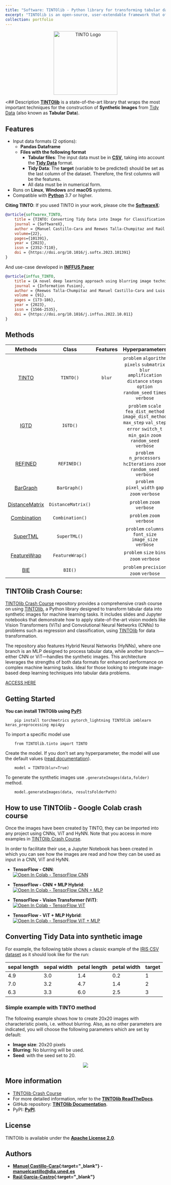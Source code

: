 ```yaml
---
title: "Software: TINTOlib - Python library for transforming tabular data into images with 2-Dimensional Convolutional Neural Networks"
excerpt: "TINTOlib is an open-source, user-extendable framework that offers new opportunities for users to convert tidy data into images through differents algorithmic methods.<br/><img src='/images/tinto-logo.svg' width='150' align='center' />"
collection: portfolio
---
```



<div>
<p align = "center">
<img src="/images/tinto-logo.svg" alt="TINTO Logo" width="200">
</p>
</div>


<## Description
**[TINTOlib](https://tintolib.readthedocs.io/en/latest/)** is a state-of-the-art library that wraps the most important techniques for the construction of **Synthetic Images** from [Tidy Data](https://www.jstatsoft.org/article/view/v059i10) (also known as **Tabular Data**). 

## Features
- Input data formats (2 options):
    - **Pandas Dataframe** 
    - **Files with the following format** 
        - **Tabular files**: The input data must be in **[CSV](https://en.wikipedia.org/wiki/Comma-separated_values)**, taking into account the **[Tidy Data](https://www.jstatsoft.org/article/view/v059i10)** format.
        - **Tidy Data**: The **target** (variable to be predicted) should be set as the last column of the dataset. Therefore, the first columns will be the features.
        - All data must be in numerical form.
- Runs on **Linux**, **Windows** and **macOS** systems.
- Compatible with **[Python](https://www.python.org/)** 3.7 or higher.


**Citing TINTO**: If you used TINTO in your work, please cite the **[SoftwareX](https://doi.org/10.1016/j.softx.2023.101391)**:

```bib
@article{softwarex_TINTO,
    title = {TINTO: Converting Tidy Data into Image for Classification with 2-Dimensional Convolutional Neural Networks},
    journal = {SoftwareX},
    author = {Manuel Castillo-Cara and Reewos Talla-Chumpitaz and Raúl García-Castro and Luis Orozco-Barbosa},
    volume={22},
    pages={101391},
    year = {2023},
    issn = {2352-7110},
    doi = {https://doi.org/10.1016/j.softx.2023.101391}
}
```

And use-case developed in **[INFFUS Paper](https://doi.org/10.1016/j.inffus.2022.10.011)** 

```bib
@article{inffus_TINTO,
    title = {A novel deep learning approach using blurring image techniques for Bluetooth-based indoor localisation},
    journal = {Information Fusion},
    author = {Reewos Talla-Chumpitaz and Manuel Castillo-Cara and Luis Orozco-Barbosa and Raúl García-Castro},
    volume = {91},
    pages = {173-186},
    year = {2023},
    issn = {1566-2535},
    doi = {https://doi.org/10.1016/j.inffus.2022.10.011}
}
```

## Methods

|                              Methods                               |    Class     | Features |                                                                Hyperparameters                                                                 |
|:----------------------------------------------------------------:|:------------:|:--------:|:----------------------------------------------------------------------------------------------------------------------------------------------:|
|            [TINTO](https://github.com/oeg-upm/TINTO)             |  `TINTO()`   |  `blur`  |                   `problem` `algorithm` `pixels` `submatrix` `blur` `amplification` `distance` `steps` `option` `random_seed` `times` `verbose`                   |
|             [IGTD](https://github.com/zhuyitan/igtd)             |   `IGTD()`   |          | `problem` `scale` `fea_dist_method` `image_dist_method` `max_step` `val_step` `error` `switch_t` `min_gain` `zoom` `random_seed` `verbose` |
|       [REFINED](https://github.com/omidbazgirTTU/REFINED)        | `REFINED()`  |          |                                                      `problem` `n_processors` `hcIterations` `zoom` `random_seed` `verbose`      |
|                           [BarGraph]()                           | `BarGraph()`  |          |                                                    `problem` `pixel_width` `gap`  `zoom` `verbose`                                                    |
|                        [DistanceMatrix]()                        | `DistanceMatrix()`  |          |                                                          `problem` `zoom`  `verbose`                                                          |
|                         [Combination]()                          | `Combination()`  |          |                                                             `problem` `zoom`  `verbose`                                                              |
| [SuperTML](https://github.com/GilesStrong/SuperTML_HiggsML_Test) | `SuperTML()` |          |                                             `problem` `columns` `font_size` `image_size` `verbose`                                             |
|                         [FeatureWrap]()                          | `FeatureWrap()`  |          |                                                             `problem` `size` `bins` `zoom` `verbose`                                                              |
|                         [BIE]()                          | `BIE()`  |          |                                                             `problem` `precision` `zoom` `verbose`                                                              |


## TINTOlib Crash Course:
[TINTOlib Crash Course](https://github.com/oeg-upm/TINTOlib-Crash_Course) repository provides a comprehensive crash course on using [TINTOlib](https://tintolib.readthedocs.io/en/latest/), a Python library designed to transform tabular data into synthetic images for machine learning tasks. It includes slides and Jupyter notebooks that demonstrate how to apply state-of-the-art vision models like Vision Transformers (ViTs) and Convolutional Neural Networks (CNNs) to problems such as regression and classification, using [TINTOlib](https://tintolib.readthedocs.io/en/latest/) for data transformation.

The repository also features Hybrid Neural Networks (HyNNs), where one branch is an MLP designed to process tabular data, while another branch—either CNN or ViT—handles the synthetic images. This architecture leverages the strengths of both data formats for enhanced performance on complex machine learning tasks. Ideal for those looking to integrate image-based deep learning techniques into tabular data problems.

[ACCESS HERE](https://github.com/oeg-upm/TINTOlib-Crash_Course)

## Getting Started

**You can install TINTOlib using [PyPI](https://pypi.org/project/TINTOlib/)**:

```
    pip install torchmetrics pytorch_lightning TINTOlib imblearn keras_preprocessing mpi4py
```


To import a specific model use 
```
    from TINTOlib.tinto import TINTO
```

Create the model. If you don't set any hyperparameter, the model will use the default values ([read documentation](https://tintolib.readthedocs.io/en/latest/)).
````
    model = TINTO(blur=True)
````
To generate the synthetic images use ``.generateImages(data,folder)`` method.
````
    model.generateImages(data, resultsFolderPath)
````

## How to use TINTOlib - Google Colab crash course
Once the images have been created by TINTO, they can be imported into any project using CNNs, ViT and HyNN. Note that you access in more examples in [TINTOlib Crash Course](https://github.com/oeg-upm/TINTOlib-Crash_Course).

In order to facilitate their use, a Jupyter Notebook has been created in which you can see how the images are read and how they can be used as input in a CNN, ViT and HyNN.
- **TensorFlow - CNN**:  
  [![Open In Colab - TensorFlow CNN](https://colab.research.google.com/assets/colab-badge.svg)](https://colab.research.google.com/github/DCY1117/ECAI2024-Material/blob/main/Notebooks/Challenge/Tensorflow_Regression_CNN.ipynb)

- **TensorFlow - CNN + MLP Hybrid**:  
  [![Open In Colab - TensorFlow CNN + MLP](https://colab.research.google.com/assets/colab-badge.svg)](https://colab.research.google.com/github/DCY1117/ECAI2024-Material/blob/main/Notebooks/Challenge/Tensorflow_Regression_CNN%2BMLP.ipynb)

- **TensorFlow - Vision Transformer (ViT)**:  
  [![Open In Colab - TensorFlow ViT](https://colab.research.google.com/assets/colab-badge.svg)](https://colab.research.google.com/github/DCY1117/ECAI2024-Material/blob/main/Notebooks/Challenge/Tensorflow_Regression_ViT.ipynb)

- **TensorFlow - ViT + MLP Hybrid**:  
  [![Open In Colab - TensorFlow ViT + MLP](https://colab.research.google.com/assets/colab-badge.svg)](https://colab.research.google.com/github/DCY1117/ECAI2024-Material/blob/main/Notebooks/Challenge/Tensorflow_Regression_ViT%2BMLP.ipynb)

## Converting Tidy Data into synthetic image

For example, the following table shows a classic example of the [IRIS CSV dataset](https://archive.ics.uci.edu/ml/datasets/iris) as it should look like for the run:


| sepal length | sepal width | petal length | petal width | target |
|--------------|-------------|--------------|-------------|--------|
| 4.9          | 3.0         | 1.4          | 0.2         | 1      |
| 7.0          | 3.2         | 4.7          | 1.4         | 2      |
| 6.3          | 3.3         | 6.0          | 2.5         | 3      |


### Simple example with TINTO method
The following example shows how to create 20x20 images with characteristic pixels, i.e. without blurring. 
Also, as no other parameters are indicated, you will choose the following parameters which are set by default:
- **Image size**: 20x20 pixels
- **Blurring**: No blurring will be used.
- **Seed**: with the seed set to 20.

<div>
<p style = 'text-align:center;'>
<img src='/images/tinto1.png'>
</p>
</div>



## More information
- [TINTOlib Crash Course](https://github.com/oeg-upm/TINTOlib-Crash_Course)
- For more detailed information, refer to the **[TINTOlib ReadTheDocs](https://tintolib.readthedocs.io/en/latest/)**.  
- GitHub repository: **[TINTOlib Documentation](https://github.com/oeg-upm/TINTOlib-Documentation)**.
- PyPI: **[PyPI](https://pypi.org/project/TINTOlib/)**.

## License

TINTOlib is available under the **[Apache License 2.0](https://github.com/oeg-upm/TINTOlib-Documentation/blob/main/LICENSE)**.


## Authors
- **[Manuel Castillo-Cara](https://github.com/manwestc){:target="_blank"} - [manuelcastillo@dia.uned.es](mailto:manuelcastillo@dia.uned.es)**
- **[Raúl García-Castro](https://github.com/rgcmme){:target="_blank"}**

